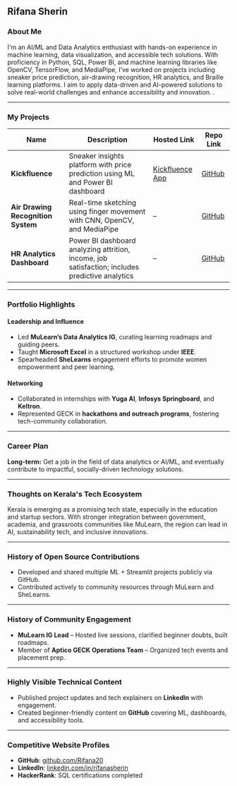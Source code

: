 ## Rifana Sherin

### About Me  
I'm an AI/ML and Data Analytics enthusiast with hands-on experience in machine learning, data visualization, and accessible tech solutions. With proficiency in Python, SQL, Power BI, and machine learning libraries like OpenCV, TensorFlow, and MediaPipe, I’ve worked on projects including sneaker price prediction, air-drawing recognition, HR analytics, and Braille learning platforms. I aim to apply data-driven and AI-powered solutions to solve real-world challenges and enhance accessibility and innovation.
.

---

### My Projects

| **Name** | **Description** | **Hosted Link** | **Repo Link** |
|----------|-----------------|------------------|---------------|
| **Kickfluence** | Sneaker insights platform with price prediction using ML and Power BI dashboard | [Kickfluence App](https://github.com/Rifana20/Kickfluence-Website) | [GitHub](https://github.com/Rifana20/Kickfluence-Website) |
| **Air Drawing Recognition System** | Real-time sketching using finger movement with CNN, OpenCV, and MediaPipe | – | [GitHub](https://github.com/Rifana20/AirDrawing-OpenCV-CNN-MediaPipe) |
| **HR Analytics Dashboard** | Power BI dashboard analyzing attrition, income, job satisfaction; includes predictive analytics | – | [GitHub](https://github.com/Rifana20/Milestone4-Infosys-Springboard) |

---

### Portfolio Highlights

#### **Leadership and Influence**  
- Led **MuLearn’s Data Analytics IG**, curating learning roadmaps and guiding peers.  
- Taught **Microsoft Excel** in a structured workshop under **IEEE**.  
- Spearheaded **SheLearns** engagement efforts to promote women empowerment and peer learning.

#### **Networking**  
- Collaborated in internships with **Yuga AI**, **Infosys Springboard**, and **Keltron**.  
- Represented GECK in **hackathons and outreach programs**, fostering tech-community collaboration.

---

### Career Plan    
**Long-term:** Get a job in the field of data analytics or AI/ML, and eventually contribute to impactful, socially-driven technology solutions.

---

### Thoughts on Kerala's Tech Ecosystem  
Kerala is emerging as a promising tech state, especially in the education and startup sectors. With stronger integration between government, academia, and grassroots communities like MuLearn, the region can lead in AI, sustainability tech, and inclusive innovations.

---

### History of Open Source Contributions  
- Developed and shared multiple ML + Streamlit projects publicly via GitHub.  
- Contributed actively to community resources through MuLearn and SheLearns.

---

### History of Community Engagement  
- **MuLearn IG Lead** – Hosted live sessions, clarified beginner doubts, built roadmaps.  
- Member of **Aptico GECK Operations Team** – Organized tech events and placement prep.  
---

### Highly Visible Technical Content  
- Published project updates and tech explainers on **LinkedIn** with engagement.  
- Created beginner-friendly content on **GitHub** covering ML, dashboards, and accessibility tools.

---

### Competitive Website Profiles  
- **GitHub**: [github.com/Rifana20](https://github.com/Rifana20)  
- **LinkedIn**: [linkedin.com/in/rifanasherin](https://www.linkedin.com/in/rifanasherin)  
- **HackerRank**: SQL certifications completed

